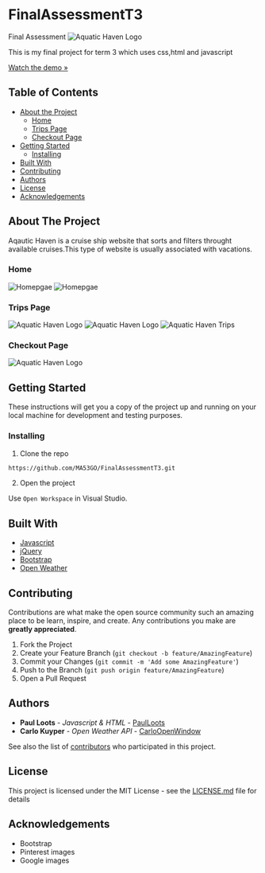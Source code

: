 # FinalAssessmentT3
Final Assessment 
![Aquatic Haven Logo](./assets/logo.jpg)

This is my final project for term 3 which uses css,html and javascript

[Watch the demo »](https://drive.google.com/drive/folders/1qjTUFTpwEHRITjqfIjTrW7mEzLY7ws-D)

## Table of Contents

* [About the Project](#about-the-project)
   * [Home](#home)
   * [Trips Page](#trips-page)
   * [Checkout Page](#checkout-page)
* [Getting Started](#getting-started)
  * [Installing](#installing)
* [Built With](#built-with)
* [Contributing](#contributing)
* [Authors](#authors)
* [License](#license)
* [Acknowledgements](#acknowledgements)

## About The Project

Aqautic Haven is a cruise ship website that sorts and filters throught available cruises.This type of website is usually associated with vacations.

### Home

![Homepgae](./assets/HomePageOne.jpeg)
![Homepgae](./assets/HomePageTwo.jpeg)


### Trips Page

![Aquatic Haven Logo](/assets/TripsPageOne.jpeg)
![Aquatic Haven Logo](/assets/tripsThree.jpeg)
![Aquatic Haven Trips](/assets/tripsFour.jpeg)

### Checkout Page
![Aquatic Haven Logo](/assets/checkoutPage.jpeg)

## Getting Started

These instructions will get you a copy of the project up and running on your local machine for development and testing purposes.

### Installing

1. Clone the repo
```sh
https://github.com/MA53GO/FinalAssessmentT3.git
```
2. Open the project

Use `Open Workspace` in Visual Studio.

## Built With

* [Javascript](https://developer.mozilla.org/en-US/docs/Web/JavaScript)
* [jQuery](https://jquery.com/)
* [Bootstrap](https://getbootstrap.com/)
* [Open Weather](https://openweathermap.org/)

## Contributing

Contributions are what make the open source community such an amazing place to be learn, inspire, and create. Any contributions you make are **greatly appreciated**.

1. Fork the Project
2. Create your Feature Branch (`git checkout -b feature/AmazingFeature`)
3. Commit your Changes (`git commit -m 'Add some AmazingFeature'`)
4. Push to the Branch (`git push origin feature/AmazingFeature`)
5. Open a Pull Request

## Authors

* **Paul Loots** - *Javascript & HTML* - [PaulLoots](https://github.com/PaulLoots)
* **Carlo Kuyper** - *Open Weather API* - [CarloOpenWindow](https://github.com/CarloOpenWindow)

See also the list of [contributors](https://github.com/paulowi/DV100-T3-Class-Project-Test/graphs/contributors) who participated in this project.

## License

This project is licensed under the MIT License - see the [LICENSE.md](LICENSE.md) file for details

## Acknowledgements

* Bootstrap
* Pinterest images
* Google images
